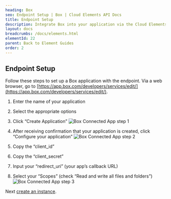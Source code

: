 ```yaml
---
heading: Box
seo: Endpoint Setup | Box | Cloud Elements API Docs
title: Endpoint Setup
description: Integrate Box into your application via the Cloud Elements APIs.
layout: docs
breadcrumbs: /docs/elements.html
elementId: 22
parent: Back to Element Guides
order: 2
---
```

## Endpoint Setup

Follow these steps to set up a Box application with the endpoint.
Via a web browser, go to  [https://app.box.com/developers/services/edit/](https://app.box.com/developers/services/edit/).

1. Enter the name of your application

2. Select the appropriate options

3. Click “Create Application”
![Box Connected App step 1](http://cloud-elements.com/wp-content/uploads/2014/08/BoxAPI1.png)

4. After receiving confirmation that your application is created, click “Configure your application”
![Box Connected App step 2](http://cloud-elements.com/wp-content/uploads/2014/08/BoxAPI2.png)

5. Copy the “client_id”

6. Copy the “client_secret”

7. Input your “redirect_uri” (your app’s callback URL)

8. Select your “Scopes” (check “Read and write all files and folders”)
![Box Connected App step 3](http://cloud-elements.com/wp-content/uploads/2014/08/BoxAPI3.png)

Next [create an instance](box-create-instance.html).
